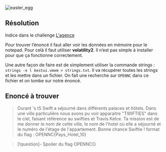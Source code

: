 
![easter_egg](easter_egg.png)

## Résolution

Indice dans le challenge [L'agence](../forensic/L'agence.md)

Pour trouver l’énoncé il faut aller voir les données en mémoire pour le notepad. Pour celà il faut utiliser **volatility2**. Il n’est pas simple à installer pour que ça fonctionne correctement.

Une autre façon de faire est de simplement utiliser la commande strings : `strings -e l kestui.vmem > strings.txt`. Il va récupérer toutes les strings et les mettre dans un fichier.
On fait une recherche sur `OPENNC` dans ce fichier et on tombe sur notre énoncé.
## Enoncé à trouver

>Durant 
>'s t5
>Swift a séjourné  dans différents palaces et hôtels.
>Dans une ville particulière nous avons pu voir apparaitre "TWIFTIES" dans le ciel, faisant référence au swifties et Travis Kelce.
Ta mission est de me donner le nom de cette ville, le nom de l'hotel où elle a séjourné et le numéro de l'étage de l'appartement.
Bonne chance Swiftie !
>format du flag : OPENNC{Pays_Hotel_10}

>[!question]- Spoiler du flag
> OPENNC{}

